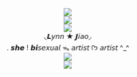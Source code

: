 <div align="center">
  <img src="https://komarev.com/ghpvc/?username=your-github-username&label=♡">
</div>


<div align="center">
 <img src= "https://64.media.tumblr.com/70b5d0c19e074886f44a43a79fcbf80e/407055fc4094a03f-55/s1280x1920/15ddd9058199eb955d6c6c284a8cb66ea052d6d5.pnj">
</div>
<div align="center">
  <img src="https://i.imgur.com/rfzaPNi.webp">
</div>

<div align="center">
◟𝙇𝘺𝘯𝘯 ★ 𝙅𝘪𝘢𝘰◞
</div>
<div align="center">
. 𝙨𝙝𝙚 ! 𝙗𝙞𝘴𝘦𝘹𝘶𝘢𝘭 ᯓ 𝘢𝘳𝘵𝘪𝘴𝘵 
  ᡣ𐭩 𝘢𝘳𝘵𝘪𝘴𝘵 ^_^
</div>

<div align="center">
 <img src= "https://64.media.tumblr.com/9531edb344231e47224023edc07bd45a/407055fc4094a03f-5c/s1280x1920/0de299e74a55ff02a5c80c84762520d252204d52.pnj">
</div>

<div align="center">
  <img src="https://i.imgur.com/NpOJ5LS.png">
</div>

